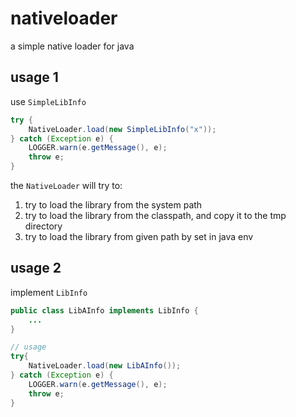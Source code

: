 # nativeloader

a simple native loader for java

## usage 1

use `SimpleLibInfo`

```java
try {
    NativeLoader.load(new SimpleLibInfo("x"));
} catch (Exception e) {
    LOGGER.warn(e.getMessage(), e);
    throw e;
}
```

the `NativeLoader` will try to:

1. try to load the library from the system path
2. try to load the library from the classpath, and copy it to the tmp directory
3. try to load the library from given path by set in java env

## usage 2

implement `LibInfo`

```java
public class LibAInfo implements LibInfo {
    ...
}
```

```java
// usage
try{
    NativeLoader.load(new LibAInfo());
} catch (Exception e) {
    LOGGER.warn(e.getMessage(), e);
    throw e;
}
```
